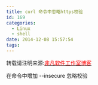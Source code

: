 ```yaml
---
title: curl 命令中忽略https校验
id: 169
categories:
  - Linux
  - shell
date: 2014-12-08 15:57:54
tags:
---
```


转载请注明来源:[<span style="color: #ff0000;">非凡软件工作室博客</span>](http://blog.feifansoft.tk/ "非凡软件工作室博客")

在命令中增加 --insecure 忽略校验